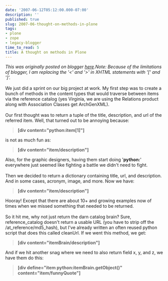 ```yaml
---
date: '2007-06-12T05:12:00.000-07:00'
description: ''
published: true
slug: 2007-06-thought-on-methods-in-plone
tags:
- plone
- zope
- legacy-blogger
time_to_read: 5
title: A thought on methods in Plone
---
```


*This was originally posted on blogger [here](https://pydanny.blogspot.com/2007/06/thought-on-methods-in-plone.html)*.<span style="font-style: italic;">Note: Because of the limitations of blogger, I am replacing the '<' and '>' in <span class="blsp-spelling-error" id="SPELLING_ERROR_0">XHTML</span> statements with '[' and ']'.</span><br /><br />We just did a sprint on our big project at work.  My first step was to create a bunch of methods in the content types that would traverse between items via the reference catalog (yes Virginia, we are using the Relations product along with Association Classes get <span class="blsp-spelling-error" id="SPELLING_ERROR_1">ArchGenXML</span>).<br /><br />Our first thought was to return a <span class="blsp-spelling-error" id="SPELLING_ERROR_2">tuple</span> of the title, description, and <span class="blsp-spelling-error" id="SPELLING_ERROR_3">url</span> of the referred item.  Well, that turned out to be annoying because: <blockquote style="font-weight: bold;">[div content="python:item[1]"]</blockquote> is not as much fun as: <blockquote style="font-weight: bold;">[div content="item/description"]</blockquote>Also, for the graphic designers, having them start doing '<span style="font-weight: bold;">python:</span>' everywhere just seemed like fighting a battle we didn't need to fight.<br /><br />Then we decided to return a dictionary containing title, <span class="blsp-spelling-error" id="SPELLING_ERROR_4">url</span>, and description.  And in some cases, acronym, image, and more.  Now we have: <blockquote style="font-weight: bold;">[div content="item/description"]</blockquote>Hooray!  Except that there are about 10+ and growing examples now of times when we missed something that needed to be returned.<br /><br />So it hit me, why not just return the darn catalog brain?  Sure, reference_catalog doesn't return a usable URL (you have to strip off the /at_reference/<span class="blsp-spelling-error" id="SPELLING_ERROR_5">md</span>5_hash), but I've already written an often reused python script that does this called <span class="blsp-spelling-error" id="SPELLING_ERROR_6">cleanUrl</span>.  If we went this method, we get: <blockquote style="font-weight: bold;">[div content="<span class="blsp-spelling-error" id="SPELLING_ERROR_7">itemBrain</span>/description"]</blockquote>And if we hit another snag where we need to also return field x, y, and z, we have them do this: <blockquote style="font-weight: bold;">[div define="item python:<span class="blsp-spelling-error" id="SPELLING_ERROR_8">itemBrain</span>.<span class="blsp-spelling-error" id="SPELLING_ERROR_9">getObject</span>()" content="item/<span class="blsp-spelling-error" id="SPELLING_ERROR_10">funnyQuote</span>"]</blockquote>